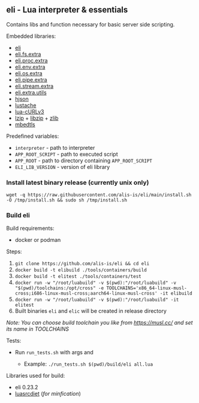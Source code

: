 ## eli - Lua interpreter & essentials 

Contains libs and function necessary for basic server side scripting.

Embedded libraries: 
- [eli](https://github.com/alis-is/eli/tree/main/lib)
- [eli.fs.extra](https://github.com/alis-is/eli-fs-extra)
- [eli.proc.extra](https://github.com/alis-is/eli-proc-extra)
- [eli.env.extra](https://github.com/alis-is/eli-env-extra)
- [eli.os.extra](https://github.com/alis-is/eli-os-extra)
- [eli.pipe.extra](https://github.com/alis-is/eli-pipe-extra)
- [eli.stream.extra](https://github.com/alis-is/eli-stream-extra)
- [eli.extra.utils](https://github.com/alis-is/eli-extra-utils)
- [hjson ](https://github.com/cryi/hjson-lua)
- [lustache](https://github.com/Olivine-Labs/lustache)
- [lua-cURLv3](https://github.com/Lua-cURL/Lua-cURLv3)
- [lzip](https://github.com/brimworks/lua-zip) + [libzip](https://github.com/nih-at/libzip) + [zlib](https://github.com/madler/zlib)
- [mbedtls](https://github.com/ARMmbed/mbedtls)

Predefined variables:
- `interpreter` - path to interpreter
- `APP_ROOT_SCRIPT` - path to executed script 
- `APP_ROOT` - path to directory containing `APP_ROOT_SCRIPT`
- `ELI_LIB_VERSION` - version of eli library

### Install latest binary release (currently unix only)

`wget -q https://raw.githubusercontent.com/alis-is/eli/main/install.sh -O /tmp/install.sh && sudo sh /tmp/install.sh`

### Build eli

Build requirements:
- docker or podman

Steps:
1. `git clone https://github.com/alis-is/eli && cd eli`
2. `docker build -t elibuild ./tools/containers/build`
3. `docker build -t elitest ./tools/containers/test`
4. `docker run -w "/root/luabuild" -v $(pwd):"/root/luabuild" -v "$(pwd)/toolchains:/opt/cross" -e TOOLCHAINS='x86_64-linux-musl-cross;i686-linux-musl-cross;aarch64-linux-musl-cross' -it elibuild`
6. `docker run -w "/root/luabuild" -v $(pwd):"/root/luabuild" -it elitest`
7. Built binaries `eli` and `elic` will be created in release directory

*Note: You can choose build toolchain you like from https://musl.cc/ and set its name in TOOLCHAINS*

Tests:
- Run `run_tests.sh` with args <path to built binary> and <test suite>
    * Example: `./run_tests.sh $(pwd)/build/eli all.lua`

Libraries used for build: 

- eli 0.23.2
- [luasrcdiet](https://github.com/jirutka/luasrcdiet) (*for minfication*)
